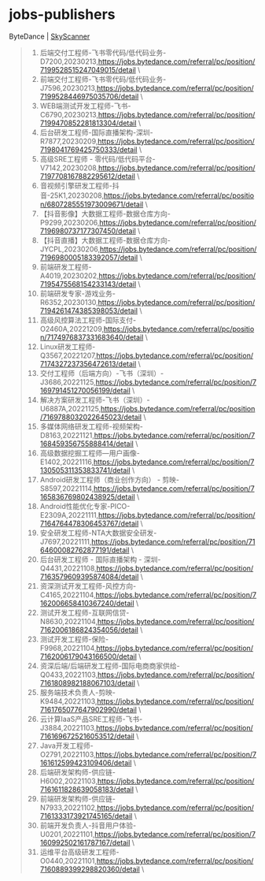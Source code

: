 # jobs-publishers 
ByteDance | [SkyScanner](SkyScanner.md)
>1. 后端交付工程师-飞书零代码/低代码业务-D7200,20230213,https://jobs.bytedance.com/referral/pc/position/7199528515247049015/detail \ 
>2. 前端交付工程师-飞书零代码/低代码业务-J7596,20230213,https://jobs.bytedance.com/referral/pc/position/7199528446975035706/detail \ 
>3. WEB端测试开发工程师-飞书-C6790,20230213,https://jobs.bytedance.com/referral/pc/position/7199470852281813304/detail \ 
>4. 后台研发工程师-国际直播架构-深圳-R7877,20230209,https://jobs.bytedance.com/referral/pc/position/7198041769425750333/detail \ 
>5. 高级SRE工程师 - 零代码/低代码平台-V7142,20230208,https://jobs.bytedance.com/referral/pc/position/7197708167882295612/detail \ 
>6. 音视频引擎研发工程师-抖音-25K1,20230208,https://jobs.bytedance.com/referral/pc/position/6807285551973009671/detail \ 
>7. 【抖音影像】大数据工程师-数据仓库方向-P9299,20230206,https://jobs.bytedance.com/referral/pc/position/7196980737177307450/detail \ 
>8. 【抖音直播】大数据工程师-数据仓库方向-JYCPL,20230206,https://jobs.bytedance.com/referral/pc/position/7196980005183392057/detail \ 
>9. 前端研发工程师-A4019,20230202,https://jobs.bytedance.com/referral/pc/position/7195475568154233143/detail \ 
>10. 前端研发专家-游戏业务-R6352,20230130,https://jobs.bytedance.com/referral/pc/position/7194261474385398053/detail \ 
>11. 高级风控算法工程师-国际支付-O2460A,20221209,https://jobs.bytedance.com/referral/pc/position/7174976837331683640/detail \ 
>12. Linux研发工程师-Q3567,20221207,https://jobs.bytedance.com/referral/pc/position/7174327237356472613/detail \ 
>13. 交付工程师（后端方向）-飞书（深圳）-J3686,20221125,https://jobs.bytedance.com/referral/pc/position/7169791451270056199/detail \ 
>14. 解决方案研发工程师-飞书（深圳）-U6887A,20221125,https://jobs.bytedance.com/referral/pc/position/7169788032022645023/detail \ 
>15. 多媒体网络研发工程师-视频架构-D8163,20221121,https://jobs.bytedance.com/referral/pc/position/7168459356755888414/detail \ 
>16. 高级数据挖掘工程师—用户画像-E1402,20221116,https://jobs.bytedance.com/referral/pc/position/7130505311353833741/detail \ 
>17. Android研发工程师（商业创作方向） - 剪映-S8597,20221114,https://jobs.bytedance.com/referral/pc/position/7165836769802438925/detail \ 
>18. Android性能优化专家-PICO-E2309A,20221111,https://jobs.bytedance.com/referral/pc/position/7164764478306453767/detail \ 
>19. 安全研发工程师-NTA大数据安全研发-J7697,20221111,https://jobs.bytedance.com/referral/pc/position/7164600082762877191/detail \ 
>20. 后台研发工程师 - 国际直播架构 - 深圳-Q4431,20221108,https://jobs.bytedance.com/referral/pc/position/7163579609395874084/detail \ 
>21. 资深测试开发工程师-风控方向-C4165,20221104,https://jobs.bytedance.com/referral/pc/position/7162006658410367240/detail \ 
>22. 测试开发工程师-互联网信贷-N8630,20221104,https://jobs.bytedance.com/referral/pc/position/7162006186824354056/detail \ 
>23. 测试开发工程师-保险-F9968,20221104,https://jobs.bytedance.com/referral/pc/position/7162006179043166500/detail \ 
>24. 资深后端/后端研发工程师-国际电商商家供给-Q0433,20221103,https://jobs.bytedance.com/referral/pc/position/7161808982188067103/detail \ 
>25. 服务端技术负责人-剪映-K9484,20221103,https://jobs.bytedance.com/referral/pc/position/7161765077647902990/detail \ 
>26. 云计算IaaS产品SRE工程师-飞书-J3884,20221103,https://jobs.bytedance.com/referral/pc/position/7161696725216053512/detail \ 
>27. Java开发工程师-O2791,20221103,https://jobs.bytedance.com/referral/pc/position/7161612599423109406/detail \ 
>28. 后端研发架构师-供应链-H6002,20221103,https://jobs.bytedance.com/referral/pc/position/7161611828639058183/detail \ 
>29. 前端研发架构师-供应链-N7933,20221102,https://jobs.bytedance.com/referral/pc/position/7161333173921745165/detail \ 
>30. 前端开发负责人-抖音用户体验-U0201,20221101,https://jobs.bytedance.com/referral/pc/position/7160992502161787167/detail \ 
>31. 运维平台高级研发工程师-O0440,20221101,https://jobs.bytedance.com/referral/pc/position/7160889399298820360/detail \ 
